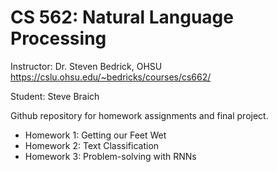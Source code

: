 # CS 562: Natural  Language Processing #
Instructor: Dr. Steven Bedrick, OHSU
https://cslu.ohsu.edu/~bedricks/courses/cs662/

Student: Steve Braich 

Github repository for homework assignments and final project.

* Homework 1: Getting our Feet Wet
* Homework 2: Text Classification
* Homework 3: Problem-solving with RNNs

